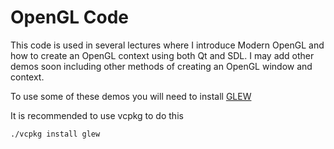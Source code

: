 # OpenGL Code

This code is used in several lectures where I introduce Modern OpenGL and how to create an OpenGL context using both Qt and SDL. I may add other demos soon including other methods of creating an OpenGL window and context.

To use some of these demos you will need to install [GLEW](http://glew.sourceforge.net/)

It is recommended to use vcpkg to do this 

```
./vcpkg install glew
```